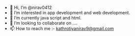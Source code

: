 - 👋 Hi, I’m @nirav0412
- 👀 I’m interested in app development and web development.
- 🌱 I’m currently java script and html.
- 💞️ I’m looking to collaborate on ....
- 📫 How to reach me :- kathrotiyanirav9@gmail.com

<!---
nirav0412/nirav0412 is a ✨ special ✨ repository because its `README.md` (this file) appears on your GitHub profile.
You can click the Preview link to take a look at your changes.
--->
